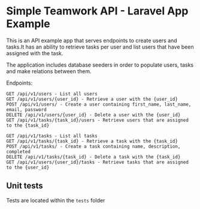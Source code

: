 # Simple Teamwork API - Laravel App Example

This is an API example app that serves endpoints to create users and tasks.It has an ability to retrieve tasks per user and list users that have been assigned with the task.

The application includes database seeders in order to populate users, tasks and make relations between them.

Endpoints:
```
GET /api/v1/users - List all users
GET /api/v1/users/{user_id} - Retrieve a user with the {user_id}
POST /api/v1/users/ - Create a user containing first_name, last_name, email, password
DELETE /api/v1/users/{user_id} - Delete a user with the {user_id}
GET /api/v1/tasks/{task_id}/users - Retrieve users that are assigned to the {task_id}

GET /api/v1/tasks - List all tasks
GET /api/v1/tasks/{task_id} - Retrieve a task with the {task_id}
POST /api/v1/tasks/ - Create a task containing name, description, completed
DELETE /api/v1/tasks/{task_id} - Delete a task with the {task_id}
GET /api/v1/users/{user_id}/tasks - Retrieve tasks that are assigned to the {user_id}
```


## Unit tests

Tests are located within the `tests` folder